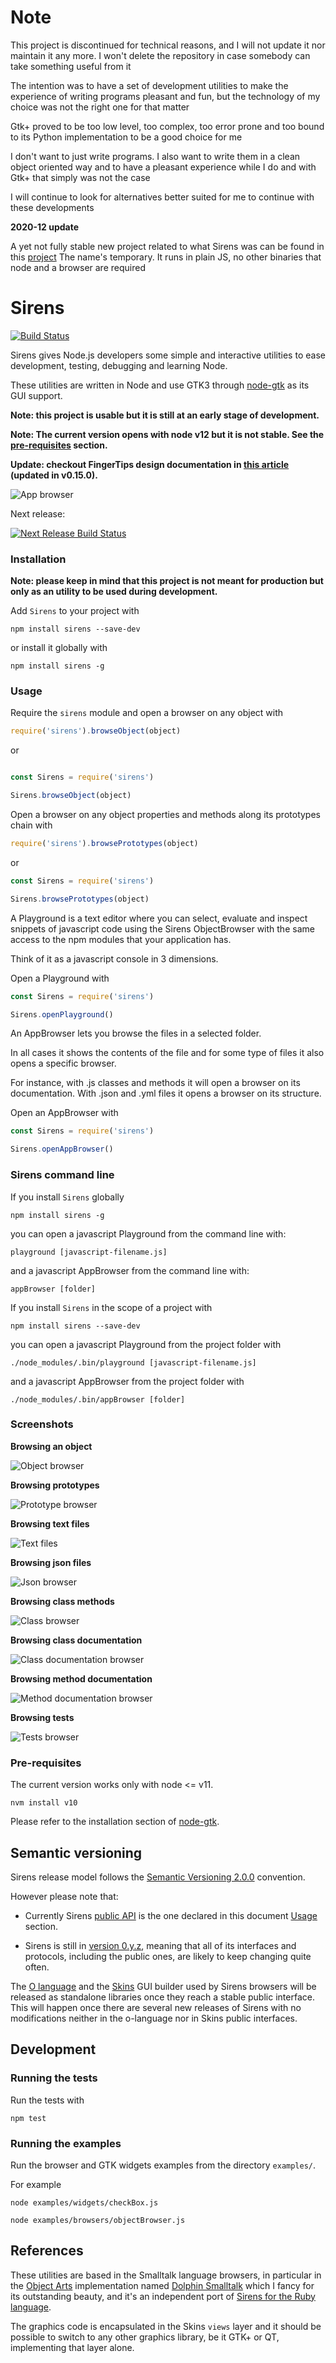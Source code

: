 # Note

This project is discontinued for technical reasons, and I will not update it nor maintain it any more. I won't delete the repository in case somebody can take something useful from it

The intention was to have a set of development utilities to make the experience of writing programs pleasant and fun, but the technology of my choice was not the right one for that matter

Gtk+ proved to be too low level, too complex, too error prone and too bound to its Python implementation to be a good choice for me

I don't want to just write programs. I also want to write them in a clean object oriented way and to have a pleasant experience while I do and with Gtk+ that simply was not the case

I will continue to look for alternatives better suited for me to continue with these developments

**2020-12 update**

A yet not fully stable new project related to what Sirens was can be found in this [project](https://bitbucket.org/haijin-development/pm/src/development/)
The name's temporary. It runs in plain JS, no other binaries that node and a browser are required

# Sirens

[![Build Status](https://travis-ci.org/haijin-development/node-sirens.svg?branch=master)](https://travis-ci.org/haijin-development/node-sirens)

Sirens gives Node.js developers some simple and interactive utilities to ease development, testing, debugging and learning Node.

These utilities are written in Node and use GTK3 through [node-gtk](https://www.npmjs.com/package/node-gtk) as its GUI support.

**Note: this project is usable but it is still at an early stage of development.**

**Note: The current version opens with node v12 but it is not stable. See the [pre-requisites](./README.md#pre-requisites) section.**

**Update: checkout FingerTips design documentation in [this article](./docs/FingerTips.pdf) (updated in v0.15.0).**

![App browser](./docs/browsing-class-documentation.png)

Next release:

[![Next Release Build Status](https://travis-ci.org/haijin-development/node-sirens.svg?branch=development)](https://travis-ci.org/haijin-development/node-sirens)

### Installation

**Note: please keep in mind that this project is not meant for production but only as an utility to be used during development.**

Add `Sirens` to your project with

```
npm install sirens --save-dev
```

or install it globally with

```
npm install sirens -g
```

### Usage

Require the `sirens` module and open a browser on any object with

```javascript
require('sirens').browseObject(object)
```

or

```javascript

const Sirens = require('sirens')

Sirens.browseObject(object)
```

Open a browser on any object properties and methods along its prototypes chain with

```javascript
require('sirens').browsePrototypes(object)
```

or

```javascript
const Sirens = require('sirens')

Sirens.browsePrototypes(object)
```

A Playground is a text editor where you can select, evaluate and inspect snippets of javascript code using the Sirens ObjectBrowser with the same access to the npm modules that your application has.

Think of it as a javascript console in 3 dimensions.

Open a Playground with

```javascript
const Sirens = require('sirens')

Sirens.openPlayground()
```

An AppBrowser lets you browse the files in a selected folder.

In all cases it shows the contents of the file and for some type of files it also opens a specific browser.

For instance, with .js classes and methods it will open a browser on its documentation.
With .json and .yml files it opens a browser on its structure.

Open an AppBrowser with

```javascript
const Sirens = require('sirens')

Sirens.openAppBrowser()
```

### Sirens command line

If you install `Sirens` globally

```
npm install sirens -g
```

you can open a javascript Playground from the command line with:

```
playground [javascript-filename.js]
```

and a javascript AppBrowser from the command line with:

```
appBrowser [folder]
```

If you install `Sirens` in the scope of a project with

```
npm install sirens --save-dev
```

you can open a javascript Playground from the project folder with

```
./node_modules/.bin/playground [javascript-filename.js]
```

and a javascript AppBrowser from the project folder with

```
./node_modules/.bin/appBrowser [folder]
```

### Screenshots

**Browsing an object**

![Object browser](./docs/browsing-object.png)

**Browsing prototypes**

![Prototype browser](./docs/browsing-prototypes.png)

**Browsing text files**

![Text files](./docs/browsing-text-files.png)

**Browsing json files**

![Json browser](./docs/browsing-json-files.png)

**Browsing class methods**

![Class browser](./docs/browsing-methods.png)

**Browsing class documentation**

![Class documentation browser](./docs/browsing-class-documentation.png)

**Browsing method documentation**

![Method documentation browser](./docs/browsing-method-documentation.png)

**Browsing tests**

![Tests browser](./docs/browsing-tests.png)

### Pre-requisites

The current version works only with node <= v11.

```
nvm install v10
```

Please refer to the installation section of [node-gtk](https://www.npmjs.com/package/node-gtk#installing-and-building).

## Semantic versioning

Sirens release model follows the [Semantic Versioning 2.0.0](https://semver.org/) convention.

However please note that:

- Currently Sirens [public API](https://semver.org/#spec-item-1) is the one declared in this document [Usage](./README.md/#usage) section.

- Sirens is still in [version 0.y.z](https://semver.org/#spec-item-4), meaning that all of its interfaces and protocols, including the public ones, are likely to keep changing quite often.

The [O language](https://github.com/haijin-development/o-language/blob/development/README.md) and the [Skins](./src/skins) GUI builder used by Sirens browsers will be released as standalone libraries once they reach a stable public interface. This will happen once there are several new releases of Sirens with no modifications neither in the o-language nor in Skins public interfaces.

## Development

### Running the tests

Run the tests with 

```
npm test
```

### Running the examples

Run the browser and GTK widgets examples from the directory `examples/`.

For example

```
node examples/widgets/checkBox.js
```

```
node examples/browsers/objectBrowser.js
```

## References

These utilities are based in the Smalltalk language browsers, in particular in the [Object Arts](https://www.object-arts.com/)
implementation named [Dolphin Smalltalk](https://github.com/dolphinsmalltalk/Dolphin) which I fancy for its
outstanding beauty, and it's an independent port of [Sirens for the Ruby language](https://github.com/haijin-development/ruby-sirens).

The graphics code is encapsulated in the Skins `views` layer and it should be possible to switch to any other graphics library, be it GTK+ or QT, implementing that layer alone.
